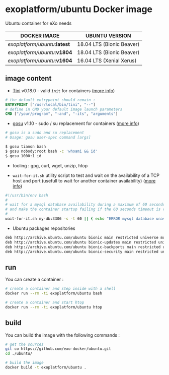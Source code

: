 # exoplatform/ubuntu Docker image

Ubuntu container for eXo needs

| DOCKER IMAGE                    | UBUNTU VERSION            |
| ------------------------------- | ------------------------- |
| *exoplatform/ubuntu*:**latest** | 18.04 LTS (Bionic Beaver) |
| *exoplatform/ubuntu*:**v1804**  | 18.04 LTS (Bionic Beaver) |
| *exoplatform/ubuntu*:**v1604**  | 16.04 LTS (Xenial Xerus)  |

## image content

- [Tini](https://github.com/krallin/tini) v0.18.0 - valid `init` for containers ([more info](https://github.com/krallin/tini))

```Dockerfile
# the default entrypoint should remain :
ENTRYPOINT ["/usr/local/bin/tini", "--"]
# define in CMD your default image launch parameters
CMD ["/your/program", "-and", "-its", "arguments"]
```

- [gosu](https://github.com/tianon/gosu) v1.10 - sudo / su replacement for containers ([more info](https://github.com/tianon/gosu))

```bash
# gosu is a sudo and su replacement
# Usage: gosu user-spec command [args]

$ gosu tianon bash
$ gosu nobody:root bash -c 'whoami && id'
$ gosu 1000:1 id
```

- tooling : gpg, curl, wget, unzip, htop

- `wait-for-it.sh` utility script to test and wait on the availability of a TCP host and port (usefull to wait for another container availability) ([more info](https://github.com/vishnubob/wait-for-it))

```bash
#!/usr/bin/env bash
#
# wait for a mysql database availability during a maximum of 60 seconds
# and make the container startup failing if the 60 seconds timeout is reached
#
wait-for-it.sh my-db:3306 -s -t 60 || { echo "ERROR mysql database unavailable after 60s ! abort ..."; exit 1; }
```

- Ubuntu packages repositories

```txt
deb http://archive.ubuntu.com/ubuntu bionic main restricted universe multiverse
deb http://archive.ubuntu.com/ubuntu bionic-updates main restricted universe multiverse
deb http://archive.ubuntu.com/ubuntu bionic-backports main restricted universe multiverse
deb http://archive.ubuntu.com/ubuntu bionic-security main restricted universe multiverse
```

## run

You can create a container :

```bash
# create a container and step inside with a shell
docker run --rm -ti exoplatform/ubuntu bash

# create a container and start htop
docker run --rm -ti exoplatform/ubuntu htop
```

## build

You can build the image with the following commands :

```bash
# get the sources
git co https://github.com/exo-docker/ubuntu.git
cd ./ubuntu/

# build the image
docker build -t exoplatform/ubuntu .
```